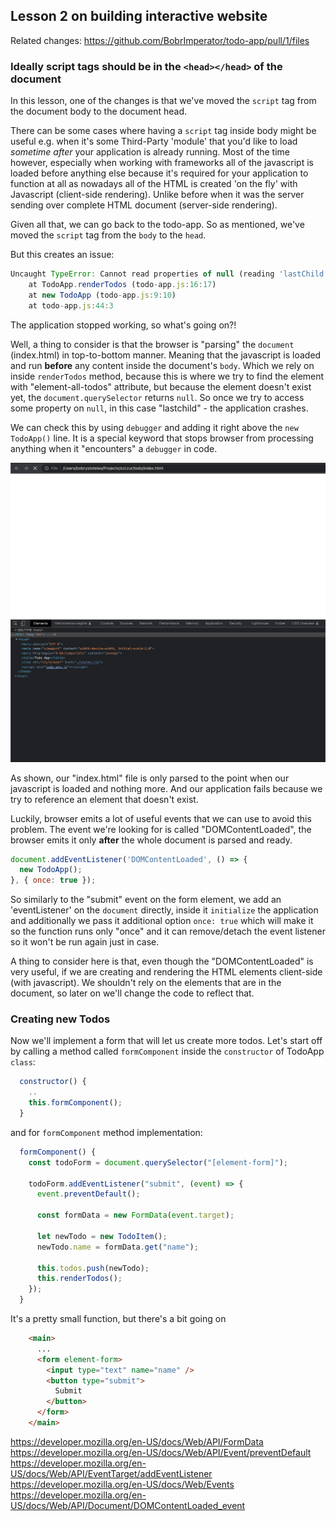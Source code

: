 ## Lesson 2 on building interactive website

Related changes: https://github.com/BobrImperator/todo-app/pull/1/files

### Ideally script tags should be in the `<head></head>` of the document

In this lesson, one of the changes is that we've moved the `script` tag from the document body
to the document head.

There can be some cases where having a `script` tag inside body might be useful e.g. when it's some Third-Party 'module'
that you'd like to load _sometime after_ your application is already running.
Most of the time however, especially when working with frameworks all of the javascript is loaded before anything else
because it's required for your application to function at all as nowadays all of the HTML is created 'on the fly' with Javascript (client-side rendering).
Unlike before when it was the server sending over complete HTML document (server-side rendering).

Given all that, we can go back to the todo-app.
So as mentioned, we've moved the `script` tag from the `body` to the `head`.

But this creates an issue:
```js
Uncaught TypeError: Cannot read properties of null (reading 'lastChild')
    at TodoApp.renderTodos (todo-app.js:16:17)
    at new TodoApp (todo-app.js:9:10)
    at todo-app.js:44:3
```
The application stopped working, so what's going on?!

Well, a thing to consider is that the browser is "parsing" the `document` (index.html) in top-to-bottom manner.
Meaning that the javascript is loaded and run **before** any content inside the document's `body`.
Which we rely on inside `renderTodos` method, because this is where we try to find the element with "element-all-todos" attribute,
but because the element doesn't exist yet, the `document.querySelector` returns `null`.
So once we try to access some property on `null`, in this case "lastchild" - the application crashes.

We can check this by using `debugger` and adding it right above the `new TodoApp()` line. 
It is a special keyword that stops browser from processing anything when it "encounters" a `debugger` in code. 


![Check browser state with debugger](./check-document-with-debugger.png)

As shown, our "index.html" file is only parsed to the point when our javascript is loaded and nothing more.
And our application fails because we try to reference an element that doesn't exist.

Luckily, browser emits a lot of useful events that we can use to avoid this problem.
The event we're looking for is called "DOMContentLoaded", the browser emits it only **after** the whole document is parsed and ready.

```js
document.addEventListener('DOMContentLoaded', () => {
  new TodoApp();
}, { once: true });
```

So similarly to the "submit" event on the form element, we add an 'eventListener' on the `document` directly,
inside it `initialize` the application and additionally we pass it additional option `once: true` which will make it so
the function runs only "once" and it can remove/detach the event listener so it won't be run again just in case.

A thing to consider here is that, even though the "DOMContentLoaded" is very useful,
if we are creating and rendering the HTML elements client-side (with javascript).
We shouldn't rely on the elements that are in the document, so later on we'll change the code to reflect that.

### Creating new Todos

Now we'll implement a form that will let us create more todos.
Let's start off by calling a method called `formComponent` inside the `constructor` of TodoApp `class`:

```js
  constructor() {
    ..
    this.formComponent();
  }
```

and for `formComponent` method implementation:
```js
  formComponent() {
    const todoForm = document.querySelector("[element-form]");

    todoForm.addEventListener("submit", (event) => {
      event.preventDefault();

      const formData = new FormData(event.target);

      let newTodo = new TodoItem();
      newTodo.name = formData.get("name");

      this.todos.push(newTodo);
      this.renderTodos();
    });
  }
```

It's a pretty small function, but there's a bit going on

```html
    <main>
      ...
      <form element-form>
        <input type="text" name="name" />
        <button type="submit">
          Submit
        </button>
      </form>
    </main>
```

https://developer.mozilla.org/en-US/docs/Web/API/FormData
https://developer.mozilla.org/en-US/docs/Web/API/Event/preventDefault
https://developer.mozilla.org/en-US/docs/Web/API/EventTarget/addEventListener
https://developer.mozilla.org/en-US/docs/Web/Events
https://developer.mozilla.org/en-US/docs/Web/API/Document/DOMContentLoaded_event
